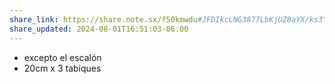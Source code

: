 ```yaml
---
share_link: https://share.note.sx/f50kmwdu#JFDIkcLNG3877LbKjUZ8aYX/ks3Yo4nxNBlAeeS8ric
share_updated: 2024-08-01T16:51:03-06:00
---
```

- excepto el escalón 
- 20cm x 3 tabiques 